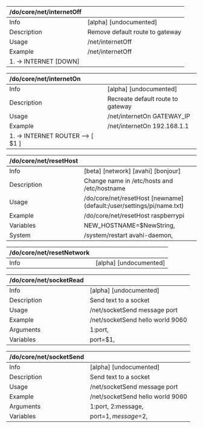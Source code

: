 | /do/core/net/internetOff   |                                 |
|:---------------------------|:--------------------------------|
| Info                       | [alpha] [undocumented]          |
| Description                | Remove default route to gateway |
| Usage                      | /net/internetOff                |
| Example                    | /net/internetOff                |
| 1. -> INTERNET [DOWN]      |                                 |

| /do/core/net/internetOn          |                                   |
|:---------------------------------|:----------------------------------|
| Info                             | [alpha] [undocumented]            |
| Description                      | Recreate default route to gateway |
| Usage                            | /net/internetOn GATEWAY_IP        |
| Example                          | /net/internetOn 192.168.1.1       |
| 1. -> INTERNET ROUTER --> [ $1 ] |                                   |

| /do/core/net/resetHost   |                                                                       |
|:-------------------------|:----------------------------------------------------------------------|
| Info                     | [beta] [network] [avahi] [bonjour]                                    |
| Description              | Change name in /etc/hosts and /etc/hostname                           |
| Usage                    | /do/core/net/resetHost [newname] (default:/user/settings/pi/name.txt) |
| Example                  | /do/core/net/resetHost raspberrypi                                    |
| Variables                | NEW_HOSTNAME=$NewString,                                              |
| System                   | /system/restart avahi-daemon,                                         |

| /do/core/net/resetNetwork   |                        |
|:----------------------------|:-----------------------|
| Info                        | [alpha] [undocumented] |

| /do/core/net/socketRead   |                                  |
|:--------------------------|:---------------------------------|
| Info                      | [alpha] [undocumented]           |
| Description               | Send text to a socket            |
| Usage                     | /net/socketSend message port     |
| Example                   | /net/socketSend hello world 9060 |
| Arguments                 | 1:port,                          |
| Variables                 | port=$1,                         |

| /do/core/net/socketSend   |                                  |
|:--------------------------|:---------------------------------|
| Info                      | [alpha] [undocumented]           |
| Description               | Send text to a socket            |
| Usage                     | /net/socketSend message port     |
| Example                   | /net/socketSend hello world 9060 |
| Arguments                 | 1:port, 2:message,               |
| Variables                 | port=$1, message=$2,             |

